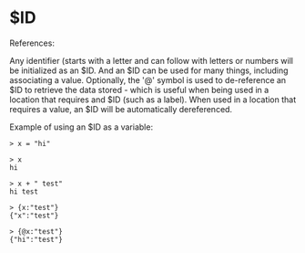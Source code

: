 # $ID
References:


Any identifier (starts with a letter and can follow with letters or numbers will be initialized as an $ID. And an $ID can be used for many things, including associating a value. Optionally, the '@' symbol is used to de-reference an $ID to retrieve the data stored - which is useful when being used in a location that requires and $ID (such as a label). When used in a location that requires a value, an $ID will be automatically dereferenced. 

Example of using an $ID as a variable:
```
> x = "hi"

> x
hi

> x + " test"
hi test

> {x:"test"}
{"x":"test"}

> {@x:"test"}
{"hi":"test"}
```
